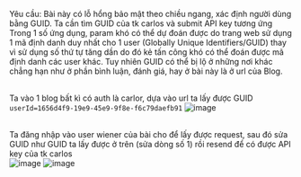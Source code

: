 Yêu cầu: Bài này có lỗ hổng bảo mật theo chiều ngang, xác định người dùng bằng GUID. Ta cần tìm GUID của tk carlos và submit API key tương ứng
Trong 1 số ứng dụng, param khó có thể dự đoán được do trang web sử dụng 1 mã định danh duy nhất cho 1 user (Globally Unique Identifiers/GUID) thay vì sử dụng số thứ tự tăng dần do đó kẻ tấn công khó có thể đoán được mã định danh các user khác. Tuy nhiên GUID có thể bị lộ ở những nơi khác chẳng hạn như ở phần bình luận, đánh giá, hay ở bài này là ở url của Blog.

<br> Ta vào 1 blog bất kì có auth là carlor, dựa vào url ta lấy được GUID 
```userId=1656d4f9-19e9-45e9-9f8e-f6c79daefb91```
![image](https://user-images.githubusercontent.com/62832067/156533159-822d1a5d-5e04-4977-8d6a-bcf136218fab.png)

<br> Ta đăng nhập vào user wiener của bài cho để lấy được request, sau đó sửa GUID như GUID ta lấy được ở trên (sửa dòng số 1) rồi resend để có được API key của tk carlos
<br>
![image](https://user-images.githubusercontent.com/62832067/156533783-90039e67-aa5e-48f4-b260-47325dc7201e.png)
![image](https://user-images.githubusercontent.com/62832067/156534087-e44c9087-786f-4022-b999-d193bc8c674f.png)
